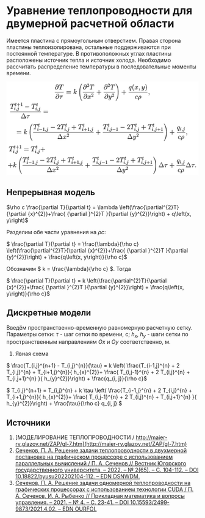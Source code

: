 # Уравнение теплопроводности для двумерной расчетной области

Имеется пластина с прямоугольным отверстием. Правая сторона пластины теплоизолирована, остальные поддерживаются при постоянной температуре. В противоположных углах пластины расположены источник тепла и источник холода. Необходимо рассчитать распределение температуры в последовательные моменты времени.



![Alt text](image.png)


## Непрерывная модель

$\rho c \frac{\partial T}{\partial t}
 = \lambda \left(\frac{\partial^{2}T}{\partial {x}^{2}}+\frac{ {\partial }^{2}T }{\partial {y}^{2}}\right) + q\left(x, y\right)$

Разделим обе части уравнения на $\rho c$:

$ \frac{\partial T}{\partial t}
 = \frac{\lambda}{\rho c} \left(\frac{\partial^{2}T}{\partial {x}^{2}}+\frac{ {\partial }^{2}T }{\partial {y}^{2}}\right) +
\frac{q\left(x, y\right)}{\rho c}$

Обозначим $ k = \frac{\lambda}{\rho c} $. Тогда

$ \frac{\partial T}{\partial t}
 = k \left(\frac{\partial^{2}T}{\partial {x}^{2}}+\frac{ {\partial }^{2}T }{\partial {y}^{2}}\right) +
\frac{q\left(x, y\right)}{\rho c}$

## Дискретные модели

Введём пространственно-временную равномерную расчетную сетку.
Параметры сетки:
$\tau$ - шаг сетки по времени, с;
$h_x$, $h_y$ - шаги сетки по пространственным направлениям $Ox$ и $Oy$ соответственно, м.

1. Явная схема

$ \frac{T_{i,j}^{n+1} - T_{i,j}^{n}}{\tau}
 = k \left(
    \frac{T_{i-1,j}^{n} + 2 T_{i,j}^{n} + T_{i+1,j}^{n}}{ h_{x}^{2}}+
    \frac{ T_{i,j-1}^{n} + 2 T_{i,j}^{n} + T_{i,j+1}^{n} }{ h_{y}^{2}}\right) +
\frac{q_{i, j}}{\rho c}$

$ T_{i,j}^{n+1}
 = T_{i,j}^{n} + k \tau \left(
    \frac{T_{i-1,j}^{n} + 2 T_{i,j}^{n} + T_{i+1,j}^{n}}{ h_{x}^{2}}+
    \frac{ T_{i,j-1}^{n} + 2 T_{i,j}^{n} + T_{i,j+1}^{n} }{ h_{y}^{2}}\right) +
 \frac{\tau}{\rho c} q_{i, j} $




## Источники

1. [МОДЕЛИРОВАНИЕ ТЕПЛОПРОВОДНОСТИ / http://maier-rv.glazov.net/ZAP/gl-7.htm](http://maier-rv.glazov.net/ZAP/gl-7.htm)
2. [Сеченов, П. А. Решение задачи теплопроводности в двухмерной постановке на графическом процессоре с использованием параллельных вычислений / П. А. Сеченов // Вестник Югорского государственного университета. – 2022. – № 2(65). – С. 104-112. – DOI 10.18822/byusu202202104-112. – EDN DSNWDM.](https://www.elibrary.ru/dsnwdm)
3. [Сеченов, П. А. Решение задачи одномерной теплопроводности на графических процессорах с использованием технологии CUDA / П. А. Сеченов, И. А. Рыбенко // Прикладная математика и вопросы управления. – 2021. – № 4. – С. 23-41. – DOI 10.15593/2499-9873/2021.4.02. – EDN OURFOI.](https://www.elibrary.ru/ourfoi)